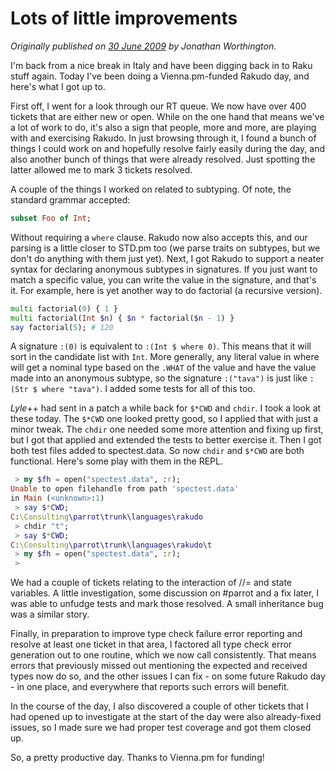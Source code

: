 # Lots of little improvements
    
*Originally published on [30 June 2009](https://use-perl.github.io/user/JonathanWorthington/journal/39196/) by Jonathan Worthington.*

I'm back from a nice break in Italy and have been digging back in to Raku stuff again. Today I've been doing a Vienna.pm-funded Rakudo day, and here's what I got up to.

First off, I went for a look through our RT queue. We now have over 400 tickets that are either new or open. While on the one hand that means we've a lot of work to do, it's also a sign that people, more and more, are playing with and exercising Rakudo. In just browsing through it, I found a bunch of things I could work on and hopefully resolve fairly easily during the day, and also another bunch of things that were already resolved. Just spotting the latter allowed me to mark 3 tickets resolved.

A couple of the things I worked on related to subtyping. Of note, the standard grammar accepted:

```` raku
subset Foo of Int;
````

Without requiring a `where` clause. Rakudo now also accepts this, and our parsing is a little closer to STD.pm too (we parse traits on subtypes, but we don't do anything with them just yet). Next, I got Rakudo to support a neater syntax for declaring anonymous subtypes in signatures. If you just want to match a specific value, you can write the value in the signature, and that's it. For example, here is yet another way to do factorial (a recursive version).

```` raku
multi factorial(0) { 1 }
multi factorial(Int $n) { $n * factorial($n - 1) }
say factorial(5); # 120
````

A signature `:(0)` is equivalent to `:(Int $ where 0)`. This means that it will sort in the candidate list with `Int`. More generally, any literal value in where will get a nominal type based on the `.WHAT` of the value and have the value made into an anonymous subtype, so the signature `:("tava")` is just like `:(Str $ where "tava")`. I added some tests for all of this too.

*Lyle*++ had sent in a patch a while back for `$*CWD` and `chdir`. I took a look at these today. The `$*CWD` one looked pretty good, so I applied that with just a minor tweak. The `chdir` one needed some more attention and fixing up first, but I got that applied and extended the tests to better exercise it. Then I got both test files added to spectest.data. So now `chdir` and `$*CWD` are both functional. Here's some play with them in the REPL.

```` raku
 > my $fh = open("spectest.data", :r);
Unable to open filehandle from path 'spectest.data'
in Main (<unknown>:1)
 > say $*CWD;
C:\Consulting\parrot\trunk\languages\rakudo
 > chdir "t";
 > say $*CWD;
C:\Consulting\parrot\trunk\languages\rakudo\t
 > my $fh = open("spectest.data", :r);
 >
````

We had a couple of tickets relating to the interaction of //= and state variables. A little investigation, some discussion on #parrot and a fix later, I was able to unfudge tests and mark those resolved. A small inheritance bug was a similar story.

Finally, in preparation to improve type check failure error reporting and resolve at least one ticket in that area, I factored all type check error generation out to one routine, which we now call consistently. That means errors that previously missed out mentioning the expected and received types now do so, and the other issues I can fix - on some future Rakudo day - in one place, and everywhere that reports such errors will benefit.

In the course of the day, I also discovered a couple of other tickets that I had opened up to investigate at the start of the day were also already-fixed issues, so I made sure we had proper test coverage and got them closed up.

So, a pretty productive day. Thanks to Vienna.pm for funding!
